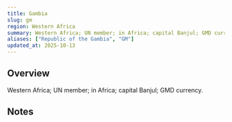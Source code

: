 ```yaml
---
title: Gambia
slug: gm
region: Western Africa
summary: Western Africa; UN member; in Africa; capital Banjul; GMD currency.
aliases: ["Republic of the Gambia", "GM"]
updated_at: 2025-10-13
---
```


## Overview

Western Africa; UN member; in Africa; capital Banjul; GMD currency.

## Notes

<!-- Add your first note below -->
